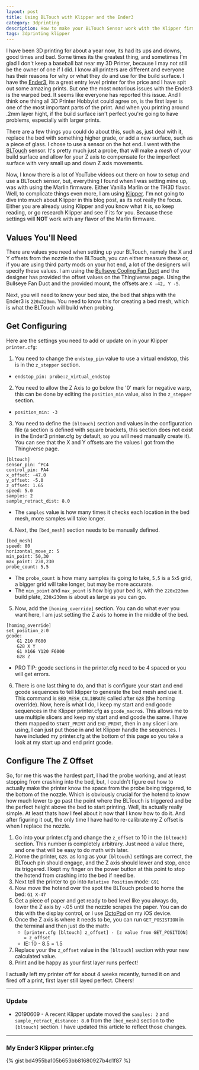 ```yaml
---
layout: post
title: Using BLTouch with Klipper and the Ender3
category: 3dprinting
description: How to make your BLTouch Sensor work with the Klipper firmware and the Crealty Ender3.
tags: 3dprinting klipper
---
```


I have been 3D printing for about a year now, its had its ups and downs, good times and bad.  Some times its the greatest thing, and sometimes I'm glad I don't keep a baseball bat near my 3D Printer, because I may not still be the owner of one if I did.  I know all printers are different and everyone has their reasons for why or what they do and use for the build surface.  I have the [Ender3](https://www.amazon.com/Comgrow-Creality-Ender-Aluminum-220x220x250mm/dp/B07BR3F9N6/ref=sr_1_1_sspa?keywords=ender+3&qid=1559158769&s=gateway&sr=8-1-spons&psc=1), its a great entry level printer for the price and I have spit out some amazing prints.  But one the most notorious issues with the Ender3 is the warped bed.  It seems like everyone has reported this issue.  And I think one thing all 3D Printer Hobbyist could agree on, is the first layer is one of the most important parts of the print.  And when you printing around .2mm layer hight, if the build surface isn't perfect you're going to have problems, especially with larger prints.

There are a few things you could do about this, such as, just deal with it, replace the bed with something higher grade, or add a new surface, such as a piece of glass.  I chose to use a sensor on the hot end.  I went with the [BLTouch](https://www.amazon.com/BLTouch-Leveling-Printer-Official-Authorization/dp/B07GVCX74T/ref=sr_1_4?keywords=bltouch&qid=1559158792&s=gateway&sr=8-4) sensor.  It's pretty much just a probe, that will make a _mesh_ of your build surface and allow for your Z axis to compensate for the imperfect surface with very small up and down Z axis movements.

Now, I know there is a lot of YouTube videos out there on how to setup and use a BLTouch sensor, but, everything I found when I was setting mine up, was with using the Marlin firmware. Either Vanilla Marlin or the TH3D flavor.  Well, to complicate things even more, I am using [Klipper](https://github.com/KevinOConnor/klipper).  I'm not going to dive into much about Klipper in this blog post, as its not really the focus.  Either you are already using Klipper and you know what it is, so keep reading, or go research Klipper and see if its for you.  Because these settings will **NOT** work with any flavor of the Marlin firmware.

## Values You'll Need
There are values you need when setting up your BLTouch, namely the X and Y offsets from the nozzle to the BLTouch, you can either measure these or, if you are using third party mods on your hot end, a lot of the designers will specify these values.  I am using the [Bullseye Cooling Fan Duct](https://www.thingiverse.com/thing:2759439) and the designer has provided the offset values on the Thingiverse page.  Using the Bullseye Fan Duct and the provided mount, the offsets are `X -42, Y -5`.

Next, you will need to know your bed size, the bed that ships with the Ender3 is `220x220mm`.  You need to know this for creating a bed mesh, which is what the BLTouch will build when probing.

## Get Configuring
Here are the settings you need to add or update on in your Klipper `printer.cfg`:
1. You need to change the `endstop_pin` value to use a virtual endstop, this is in the `z_stepper` section.
  * `endstop_pin: probe:z_virtual_endstop`
2. You need to allow the Z Axis to go below the '0' mark for negative warp, this can be done by editing the `position_min` value, also in the `z_stepper` section.
  * `position_min: -3`
3. You need to define the `[bltouch]` section and values in the configuration file (a section is defined with square brackets, this section does not exist in the Ender3 printer.cfg by default, so you will need manually create it).  You can see that the X and Y offsets are the values I got from the Thingiverse page.
```
[bltouch]
sensor_pin: ^PC4
control_pin: PA4
x_offset: -47.0
y_offset: -5.0
z_offset: 1.65
speed: 5.0
samples: 2
sample_retract_dist: 8.0
```
  * The `samples` value is how many times it checks each location in the bed mesh, more samples will take longer.
4. Next, the `[bed_mesh]` section needs to be manually defined.
```
[bed_mesh]
speed: 80
horizontal_move_z: 5
min_point: 50,30
max_point: 230,230
probe_count: 5,5
```
  * The `probe_count` is how many samples its going to take, `5,5` is a `5x5` grid, a bigger grid will take longer, but may be more accurate.
  * The `min_point` and `max_point` is how big your bed is, with the `220x220mm` build plate, `230x230mm` is about as large as you can go.
5. Now, add the `[homing_override]` section.  You can do what ever you want here, I am just setting the Z axis to home in the middle of the bed.
```
[homing_override]
set_position_z:0
gcode:
    G1 Z10 F600
    G28 X Y
    G1 X166 Y120 F6000
    G28 Z
```
  * PRO TIP: gcode sections in the printer.cfg need to be 4 spaced or you will get errors.

6. There is one last thing to do, and that is configure your start and end gcode sequences to tell klipper to generate the bed mesh and use it.  This command is `BED_MESH_CALIBRATE` called after `G28` (the homing override).  Now, here is what I do, I keep my start and end gcode sequences in the Klipper printer.cfg as `gcode_macro`s.  This allows me to use multiple slicers and keep my start and end gcode the same.  I have them mapped to `START_PRINT` and `END_PRINT`, then in any slicer i am using, I can just put those in and let Klipper handle the sequences.  I have included my printer.cfg at the bottom of this page so you take a look at my start up and end print gcode.

## Configure The Z Offset
So, for me this was the hardest part, I had the probe working, and at least stopping from crashing into the bed, but, I couldn't figure out how to actually make the printer know the space from the probe being triggered, to the bottom of the nozzle.  Which is obviously crucial for the hotend to know how much lower to go past the point where the BLTouch is triggered and be the perfect height above the bed to start printing.  Well, its actually really simple.  At least thats how I feel about it now that I know how to do it.  And after figuring it out, the only time I have had to re-calibrate my Z offset is when I replace the nozzle.

1. Go into your printer.cfg and change the `z_offset` to 10 in the `[bltouch]` section.  This number is completely arbitrary.  Just need a value there, and one that will be easy to do math with later.
2. Home the printer, `G28`.  as long as your `[bltouch]` settings are correct, the BLTouch pin should engage, and the Z axis should lower and stop, once its triggered.  I kept my finger on the power button at this point to stop the hotend from crashing into the bed if need be.
3. Next tell the printer to go into `Relative Position` mode: `G91`
4. Now move the hotend over the spot the BLTouch probed to home the bed: `G1 X-47`
5. Get a piece of paper and get ready to bed level like you always do, lower the Z axis by -.05 until the nozzle scrapes the paper.  You can do this with the display control, or I use [OctoPod](https://itunes.apple.com/us/app/octopod-for-octoprint/id1412557625?mt=8) on my iOS device.
6. Once the Z axis is where it needs to be, you can run `GET_POSISTION` in the terminal and then just do the math:
    * `[printer.cfg [bltouch] z_offset] - [z value from GET_POSITION] = z_offset`
    * IE: 10 - 8.5 = 1.5
7. Replace your the `z_offset` value in the `[bltouch]` section with your new calculated value.
8. Print and be happy as your first layer runs perfect!

I actually left my printer off for about 4 weeks recently, turned it on and fired off a print, first layer still layed perfect.  Cheers!

---

### Update
* 20190609 - A recent Klipper update moved the `samples: 2` and `sample_retract_distance: 8.0` from the `[bed_mesh]` section to the `[bltouch]` section.  I have updated this article to reflect those changes.

---

### My Ender3 Klipper printer.cfg

{% gist bd4955ba105b653bb81680927b4d1f87 %}
